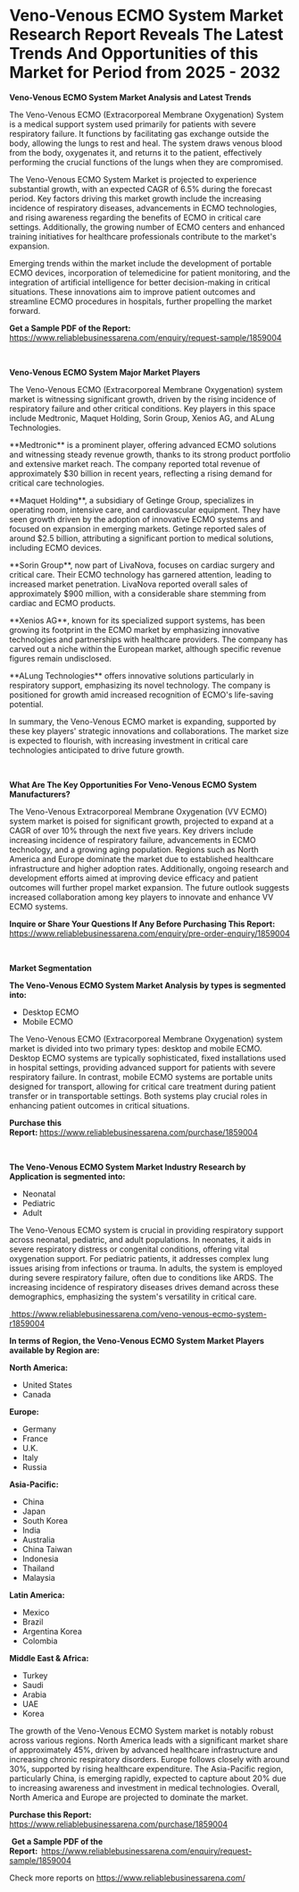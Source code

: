 <p><h1>Veno-Venous ECMO System Market Research Report Reveals The Latest Trends And Opportunities of this Market for Period from 2025 - 2032</h1></p><p><strong>Veno-Venous ECMO System Market Analysis and Latest Trends</strong></p>
<p><p>The Veno-Venous ECMO (Extracorporeal Membrane Oxygenation) System is a medical support system used primarily for patients with severe respiratory failure. It functions by facilitating gas exchange outside the body, allowing the lungs to rest and heal. The system draws venous blood from the body, oxygenates it, and returns it to the patient, effectively performing the crucial functions of the lungs when they are compromised.</p><p>The Veno-Venous ECMO System Market is projected to experience substantial growth, with an expected CAGR of 6.5% during the forecast period. Key factors driving this market growth include the increasing incidence of respiratory diseases, advancements in ECMO technologies, and rising awareness regarding the benefits of ECMO in critical care settings. Additionally, the growing number of ECMO centers and enhanced training initiatives for healthcare professionals contribute to the market's expansion. </p><p>Emerging trends within the market include the development of portable ECMO devices, incorporation of telemedicine for patient monitoring, and the integration of artificial intelligence for better decision-making in critical situations. These innovations aim to improve patient outcomes and streamline ECMO procedures in hospitals, further propelling the market forward.</p></p>
<p><strong>Get a Sample PDF of the Report:&nbsp;</strong> <a href="https://www.reliablebusinessarena.com/enquiry/request-sample/1859004?utm_campaign=3249&utm_medium=2&utm_source=Github&utm_content=ia&utm_term=05032025&utm_id=veno-venous-ecmo-system">https://www.reliablebusinessarena.com/enquiry/request-sample/1859004</a></p>
<p>&nbsp;</p>
<p><strong>Veno-Venous ECMO System Major Market Players</strong></p>
<p><p>The Veno-Venous ECMO (Extracorporeal Membrane Oxygenation) system market is witnessing significant growth, driven by the rising incidence of respiratory failure and other critical conditions. Key players in this space include Medtronic, Maquet Holding, Sorin Group, Xenios AG, and ALung Technologies.</p><p>**Medtronic** is a prominent player, offering advanced ECMO solutions and witnessing steady revenue growth, thanks to its strong product portfolio and extensive market reach. The company reported total revenue of approximately $30 billion in recent years, reflecting a rising demand for critical care technologies.</p><p>**Maquet Holding**, a subsidiary of Getinge Group, specializes in operating room, intensive care, and cardiovascular equipment. They have seen growth driven by the adoption of innovative ECMO systems and focused on expansion in emerging markets. Getinge reported sales of around $2.5 billion, attributing a significant portion to medical solutions, including ECMO devices.</p><p>**Sorin Group**, now part of LivaNova, focuses on cardiac surgery and critical care. Their ECMO technology has garnered attention, leading to increased market penetration. LivaNova reported overall sales of approximately $900 million, with a considerable share stemming from cardiac and ECMO products.</p><p>**Xenios AG**, known for its specialized support systems, has been growing its footprint in the ECMO market by emphasizing innovative technologies and partnerships with healthcare providers. The company has carved out a niche within the European market, although specific revenue figures remain undisclosed.</p><p>**ALung Technologies** offers innovative solutions particularly in respiratory support, emphasizing its novel technology. The company is positioned for growth amid increased recognition of ECMO's life-saving potential.</p><p>In summary, the Veno-Venous ECMO market is expanding, supported by these key players' strategic innovations and collaborations. The market size is expected to flourish, with increasing investment in critical care technologies anticipated to drive future growth.</p></p>
<p>&nbsp;</p>
<p><strong>What Are The Key Opportunities For Veno-Venous ECMO System Manufacturers?</strong></p>
<p><p>The Veno-Venous Extracorporeal Membrane Oxygenation (VV ECMO) system market is poised for significant growth, projected to expand at a CAGR of over 10% through the next five years. Key drivers include increasing incidence of respiratory failure, advancements in ECMO technology, and a growing aging population. Regions such as North America and Europe dominate the market due to established healthcare infrastructure and higher adoption rates. Additionally, ongoing research and development efforts aimed at improving device efficacy and patient outcomes will further propel market expansion. The future outlook suggests increased collaboration among key players to innovate and enhance VV ECMO systems.</p></p>
<p><strong>Inquire or Share Your Questions If Any Before Purchasing This Report:</strong> <a href="https://www.reliablebusinessarena.com/enquiry/pre-order-enquiry/1859004?utm_campaign=3249&utm_medium=2&utm_source=Github&utm_content=ia&utm_term=05032025&utm_id=veno-venous-ecmo-system">https://www.reliablebusinessarena.com/enquiry/pre-order-enquiry/1859004</a></p>
<p>&nbsp;</p>
<p><strong>Market Segmentation</strong></p>
<p><strong>The Veno-Venous ECMO System Market Analysis by types is segmented into:</strong></p>
<p><ul><li>Desktop ECMO</li><li>Mobile ECMO</li></ul></p>
<p><p>The Veno-Venous ECMO (Extracorporeal Membrane Oxygenation) system market is divided into two primary types: desktop and mobile ECMO. Desktop ECMO systems are typically sophisticated, fixed installations used in hospital settings, providing advanced support for patients with severe respiratory failure. In contrast, mobile ECMO systems are portable units designed for transport, allowing for critical care treatment during patient transfer or in transportable settings. Both systems play crucial roles in enhancing patient outcomes in critical situations.</p></p>
<p><strong>Purchase this Report:&nbsp;</strong><a href="https://www.reliablebusinessarena.com/purchase/1859004?utm_campaign=3249&utm_medium=2&utm_source=Github&utm_content=ia&utm_term=05032025&utm_id=veno-venous-ecmo-system">https://www.reliablebusinessarena.com/purchase/1859004</a></p>
<p>&nbsp;</p>
<p><strong>The Veno-Venous ECMO System Market Industry Research by Application is segmented into:</strong></p>
<p><ul><li>Neonatal</li><li>Pediatric</li><li>Adult</li></ul></p>
<p><p>The Veno-Venous ECMO system is crucial in providing respiratory support across neonatal, pediatric, and adult populations. In neonates, it aids in severe respiratory distress or congenital conditions, offering vital oxygenation support. For pediatric patients, it addresses complex lung issues arising from infections or trauma. In adults, the system is employed during severe respiratory failure, often due to conditions like ARDS. The increasing incidence of respiratory diseases drives demand across these demographics, emphasizing the system's versatility in critical care.</p></p>
<p><a href="https://www.reliablebusinessarena.com/veno-venous-ecmo-system-r1859004?utm_campaign=3249&utm_medium=2&utm_source=Github&utm_content=ia&utm_term=05032025&utm_id=veno-venous-ecmo-system">&nbsp;https://www.reliablebusinessarena.com/veno-venous-ecmo-system-r1859004</a></p>
<p><strong>In terms of Region, the Veno-Venous ECMO System Market Players available by Region are:</strong></p>
<p>
    <p> <strong> North America: </strong>
        <ul>
            <li>United States</li>
            <li>Canada</li>
        </ul>
        </p> 
    <p> <strong> Europe: </strong>
        <ul>
            <li>Germany</li>
            <li>France</li>
            <li>U.K.</li>
            <li>Italy</li>
            <li>Russia</li>
        </ul>
        </p> 
    <p> <strong> Asia-Pacific: </strong>
        <ul>
            <li>China</li>
            <li>Japan</li>
            <li>South Korea</li>
            <li>India</li>
            <li>Australia</li>
            <li>China Taiwan</li>
            <li>Indonesia</li>
            <li>Thailand</li>
            <li>Malaysia</li>
        </ul>
        </p> 
    <p> <strong> Latin America: </strong>
        <ul>
            <li>Mexico</li>
            <li>Brazil</li>
            <li>Argentina Korea</li>
            <li>Colombia</li>
        </ul>
        </p> 
    <p> <strong> Middle East & Africa: </strong>
        <ul>
            <li>Turkey</li>
            <li>Saudi</li>
            <li>Arabia</li>
            <li>UAE</li>
            <li>Korea</li>
        </ul>
    </p>
    </p>
<p><p>The growth of the Veno-Venous ECMO System market is notably robust across various regions. North America leads with a significant market share of approximately 45%, driven by advanced healthcare infrastructure and increasing chronic respiratory disorders. Europe follows closely with around 30%, supported by rising healthcare expenditure. The Asia-Pacific region, particularly China, is emerging rapidly, expected to capture about 20% due to increasing awareness and investment in medical technologies. Overall, North America and Europe are projected to dominate the market.</p></p>
<p><strong>Purchase this Report: </strong><a href="https://www.reliablebusinessarena.com/purchase/1859004?utm_campaign=3249&utm_medium=2&utm_source=Github&utm_content=ia&utm_term=05032025&utm_id=veno-venous-ecmo-system">https://www.reliablebusinessarena.com/purchase/1859004</a></p>
<p>&nbsp;<strong>Get a Sample PDF of the Report:&nbsp;&nbsp;</strong><a href="https://www.reliablebusinessarena.com/enquiry/request-sample/1859004?utm_campaign=3249&utm_medium=2&utm_source=Github&utm_content=ia&utm_term=05032025&utm_id=veno-venous-ecmo-system">https://www.reliablebusinessarena.com/enquiry/request-sample/1859004</a></p>
<p><strong></strong></p>
<p>Check more reports on <a href="https://www.reliablebusinessarena.com/?utm_campaign=3249&utm_medium=2&utm_source=Github&utm_content=ia&utm_term=05032025&utm_id=veno-venous-ecmo-system">https://www.reliablebusinessarena.com/</a></p>